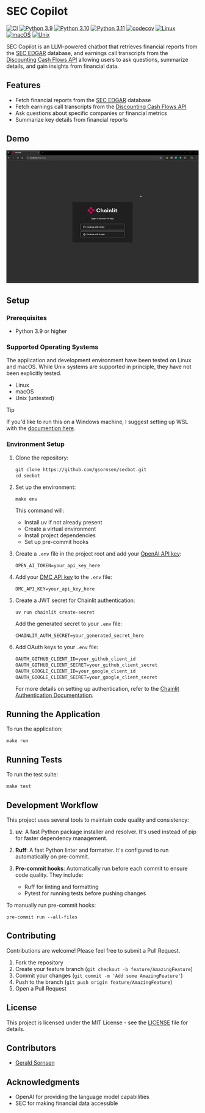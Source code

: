 # SEC Copilot

[![CI](https://github.com/gsornsen/secbot/actions/workflows/ci.yml/badge.svg)](https://github.com/gsornsen/secbot/actions/workflows/ci.yml)
[![Python 3.9](https://img.shields.io/badge/python-3.9-blue.svg)](https://www.python.org/downloads/release/python-390/)
[![Python 3.10](https://img.shields.io/badge/python-3.10-blue.svg)](https://www.python.org/downloads/release/python-3100/)
[![Python 3.11](https://img.shields.io/badge/python-3.11-blue.svg)](https://www.python.org/downloads/release/python-3110/)
[![codecov](https://codecov.io/gh/gsornsen/secbot/branch/main/graph/badge.svg)](https://codecov.io/gh/gsornsen/secbot)
[![Linux](https://img.shields.io/badge/OS-Linux-informational?style=flat&logo=linux&logoColor=white)](https://www.linux.org/)
[![macOS](https://img.shields.io/badge/OS-macOS-informational?style=flat&logo=apple&logoColor=white)](https://www.apple.com/macos/)
[![Unix](https://img.shields.io/badge/OS-Unix-informational?style=flat&logo=unix&logoColor=white)](https://en.wikipedia.org/wiki/Unix)

SEC Copilot is an LLM-powered chatbot that retrieves financial reports from the [SEC EDGAR](https://www.sec.gov/search-filings/edgar-search-assistance/accessing-edgar-data) database, and earnings call transcripts from the [Discounting Cash Flows API](https://discountingcashflows.com/documentation/financial-api-guide/) allowing users to ask questions, summarize details, and gain insights from financial data.

## Features

- Fetch financial reports from the [SEC EDGAR](https://www.sec.gov/search-filings/edgar-search-assistance/accessing-edgar-data) database
- Fetch earnings call transcripts from the [Discounting Cash Flows API](https://discountingcashflows.com/documentation/financial-api-guide/)
- Ask questions about specific companies or financial metrics
- Summarize key details from financial reports

## Demo

![SEC Copilot Demo](media/sec_copilot_demo.webp)

## Setup

### Prerequisites

- Python 3.9 or higher


### Supported Operating Systems

The application and development environment have been tested on Linux and macOS. While Unix systems are supported in principle, they have not been explicitly tested.

- Linux
- macOS
- Unix (untested)

> [!TIP]
If you'd like to run this on a Windows machine, I suggest setting up WSL with the [documention here](https://learn.microsoft.com/en-us/windows/wsl/install).

### Environment Setup

1. Clone the repository:
   ```
   git clone https://github.com/gsornsen/secbot.git
   cd secbot
   ```

2. Set up the environment:

   ```
   make env
   ```

   This command will:
   - Install uv if not already present
   - Create a virtual environment
   - Install project dependencies
   - Set up pre-commit hooks

3. Create a `.env` file in the project root and add your [OpenAI API key](https://platform.openai.com/api-keys):

   ```
   OPEN_AI_TOKEN=your_api_key_here
   ```

4. Add your [DMC API key](https://discountingcashflows.com/user-profile/) to the `.env` file:

   ```
   DMC_API_KEY=your_api_key_here
   ```

5. Create a JWT secret for Chainlit authentication:

   ```
   uv run chainlit create-secret
   ```

   Add the generated secret to your `.env` file:

   ```
   CHAINLIT_AUTH_SECRET=your_generated_secret_here
   ```

6. Add OAuth keys to your `.env` file:

   ```
   OAUTH_GITHUB_CLIENT_ID=your_github_client_id
   OAUTH_GITHUB_CLIENT_SECRET=your_github_client_secret
   OAUTH_GOOGLE_CLIENT_ID=your_google_client_id
   OAUTH_GOOGLE_CLIENT_SECRET=your_google_client_secret
   ```

   For more details on setting up authentication, refer to the [Chainlit Authentication Documentation](https://docs.chainlit.io/authentication/overview).

## Running the Application

To run the application:

```
make run
```

## Running Tests

To run the test suite:

```
make test
```

## Development Workflow

This project uses several tools to maintain code quality and consistency:

1. **uv**: A fast Python package installer and resolver. It's used instead of pip for faster dependency management.

2. **Ruff**: A fast Python linter and formatter. It's configured to run automatically on pre-commit.

3. **Pre-commit hooks**: Automatically run before each commit to ensure code quality. They include:
   - Ruff for linting and formatting
   - Pytest for running tests before pushing changes

To manually run pre-commit hooks:

```
pre-commit run --all-files
```

## Contributing

Contributions are welcome! Please feel free to submit a Pull Request.

1. Fork the repository
2. Create your feature branch (`git checkout -b feature/AmazingFeature`)
3. Commit your changes (`git commit -m 'Add some AmazingFeature'`)
4. Push to the branch (`git push origin feature/AmazingFeature`)
5. Open a Pull Request

## License

This project is licensed under the MIT License - see the [LICENSE](LICENSE) file for details.

## Contributors

- [Gerald Sornsen](https://github.com/gsornsen)

## Acknowledgments

- OpenAI for providing the language model capabilities
- SEC for making financial data accessible

